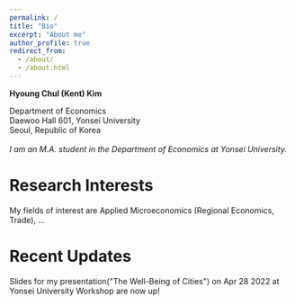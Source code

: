 ```yaml
---
permalink: /
title: "Bio"
excerpt: "About me"
author_profile: true
redirect_from: 
  - /about/
  - /about.html
---
```


**Hyoung Chul (Kent) Kim** 

Department of Economics <br />
Daewoo Hall 601, Yonsei University <br /> 
Seoul, Republic of Korea  <br />
 <br />
*I am an M.A. student in the Department of Economics at Yonsei University.*

Research Interests
======
My fields of interest are Applied Microeconomics (Regional Economics, Trade), ...

Recent Updates
======
Slides for my presentation("The Well-Being of Cities") on Apr 28 2022 at Yonsei University Workshop are now up!
